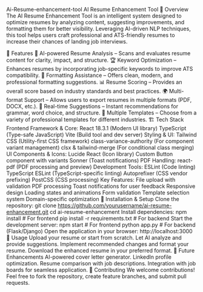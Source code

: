 Ai-Resume-enhancement-tool
AI Resume Enhancement Tool
🚀 Overview
The AI Resume Enhancement Tool is an intelligent system designed to optimize resumes by analyzing content, suggesting improvements, and formatting them for better visibility. Leveraging AI-driven NLP techniques, this tool helps users craft professional and ATS-friendly resumes to increase their chances of landing job interviews.

🎯 Features
📌 AI-powered Resume Analysis – Scans and evaluates resume content for clarity, impact, and structure.
🏆 Keyword Optimization – Enhances resumes by incorporating job-specific keywords to improve ATS compatibility.
📝 Formatting Assistance – Offers clean, modern, and professional formatting suggestions.
📊 Resume Scoring – Provides an overall score based on industry standards and best practices.
🌍 Multi-format Support – Allows users to export resumes in multiple formats (PDF, DOCX, etc.).
🔄 Real-time Suggestions – Instant recommendations for grammar, word choice, and structure.
📂 Multiple Templates – Choose from a variety of professional templates for different industries.
🏗️ Tech Stack
Frontend Framework & Core:
React 18.3.1 (Modern UI library)
TypeScript (Type-safe JavaScript)
Vite (Build tool and dev server)
Styling & UI:
Tailwind CSS (Utility-first CSS framework)
class-variance-authority (For component variant management)
clsx & tailwind-merge (For conditional class merging)
UI Components & Icons:
Lucide React (Icon library)
Custom Button component with variants
Sonner (Toast notifications)
PDF Handling:
react-pdf (PDF processing and preview)
Development Tools:
ESLint (Code linting)
TypeScript ESLint (TypeScript-specific linting)
Autoprefixer (CSS vendor prefixing)
PostCSS (CSS processing)
Key Features:
File upload with validation
PDF processing
Toast notifications for user feedback
Responsive design
Loading states and animations
Form validation
Template selection system
Domain-specific optimization
📌 Installation & Setup
Clone the repository:
git clone https://github.com/yourusername/ai-resume-enhancement.git
cd ai-resume-enhancement
Install dependencies:
npm install   # For frontend
pip install -r requirements.txt   # For backend
Start the development server:
npm start   # For frontend
python app.py   # For backend (Flask/Django)
Open the application in your browser:
http://localhost:3000
📖 Usage
Upload your resume or start from scratch.
Let AI analyze and provide suggestions.
Implement recommended changes and format your resume.
Download the enhanced resume in your preferred format.
🚀 Future Enhancements
AI-powered cover letter generator.
LinkedIn profile optimization.
Resume comparison with job descriptions.
Integration with job boards for seamless application.
🤝 Contributing
We welcome contributions! Feel free to fork the repository, create feature branches, and submit pull requests.
